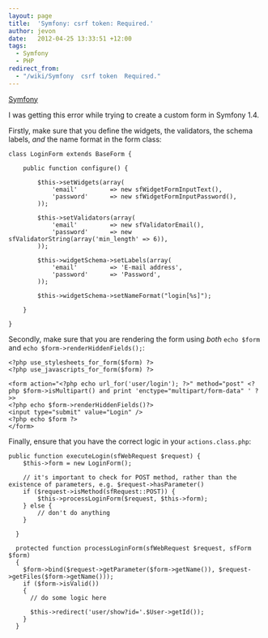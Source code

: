 ```yaml
---
layout: page
title:  'Symfony: csrf token: Required.'
author: jevon
date:   2012-04-25 13:33:51 +12:00
tags:
  - Symfony
  - PHP
redirect_from:
  - "/wiki/Symfony  csrf token  Required."
---
```


[Symfony](Symfony.md)

I was getting this error while trying to create a custom form in Symfony 1.4.

Firstly, make sure that you define the widgets, the validators, the schema labels, _and_ the name format in the form class:

```
class LoginForm extends BaseForm {

    public function configure() {
        
        $this->setWidgets(array(
            'email'         => new sfWidgetFormInputText(),
            'password'      => new sfWidgetFormInputPassword(),
        ));
        
        $this->setValidators(array(
            'email'         => new sfValidatorEmail(),
            'password'      => new sfValidatorString(array('min_length' => 6)),
        ));
        
        $this->widgetSchema->setLabels(array(
            'email'         => 'E-mail address',
            'password'      => 'Password',
        ));
        
        $this->widgetSchema->setNameFormat("login[%s]");
    
    }

}
```

Secondly, make sure that you are rendering the form using _both_ `echo $form` and `echo $form->renderHiddenFields();`:

```
<?php use_stylesheets_for_form($form) ?>
<?php use_javascripts_for_form($form) ?>

<form action="<?php echo url_for('user/login'); ?>" method="post" <?php $form->isMultipart() and print 'enctype="multipart/form-data" ' ?>>
<?php echo $form->renderHiddenFields()?>
<input type="submit" value="Login" />
<?php echo $form ?>
</form>
```

Finally, ensure that you have the correct logic in your `actions.class.php`:

```
public function executeLogin(sfWebRequest $request) {
    $this->form = new LoginForm();
    
    // it's important to check for POST method, rather than the existence of parameters, e.g. $request->hasParameter()
    if ($request->isMethod(sfRequest::POST)) {
        $this->processLoginForm($request, $this->form);
    } else {
        // don't do anything
    }
    
  }

  protected function processLoginForm(sfWebRequest $request, sfForm $form)
  {
    $form->bind($request->getParameter($form->getName()), $request->getFiles($form->getName()));
    if ($form->isValid())
    {
      // do some logic here

      $this->redirect('user/show?id='.$User->getId());
    }
  }
```
